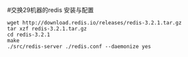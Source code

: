 #交换29机器的redis 安装与配置

```
wget http://download.redis.io/releases/redis-3.2.1.tar.gz
tar xzf redis-3.2.1.tar.gz
cd redis-3.2.1
make 
./src/redis-server ./redis.conf --daemonize yes
```  

